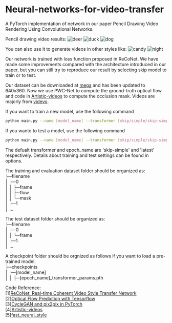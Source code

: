 # Neural-networks-for-video-transfer
A PyTorch implementation of network in our paper Pencil Drawing Video Rendering Using Convolutional Networks.

Pencil drawing video results:
![deer](https://github.com/Kanata-Bifang/Neural-networks-for-video-transfer/blob/master/gif_result/pencil_deer.gif?raw=true)
![duck](https://github.com/Kanata-Bifang/Neural-networks-for-video-transfer/blob/master/gif_result/pencil_duck.gif?raw=true)
![dog](https://github.com/Kanata-Bifang/Neural-networks-for-video-transfer/blob/master/gif_result/pencil_dog.gif?raw=true)

You can also use it to generate videos in other styles like:
![candy](https://github.com/Kanata-Bifang/Neural-networks-for-video-transfer/blob/master/gif_result/candy.gif?raw=true)
![night](https://github.com/Kanata-Bifang/Neural-networks-for-video-transfer/blob/master/gif_result/night.gif?raw=true)

Our network is trained with loss function proposed in ReCoNet.
We have made some improvements compared with the architecture introduced in our paper, but you can still try to reproduce our result by selecting skip model to train or to test.

Our dataset can be downloaded at [mega](https://mega.nz/#!PsomzYgb!THyq95ShQT0hp_OlST3ToKu8plT3I33Zl51k-JQ0Et0) and has been updated to 640x360. 
Now we use PWC-Net to compute the ground-truth optical flow and code in [Artistic-videos](https://github.com/manuelruder/artistic-videos) to compute the occlusion mask.
Videos are majorly from [videvo](https://www.videvo.net/).

If you want to train a new model, use the following command
```bash
python main.py --name [model_name] --transformer [skip/simple/skip-simple] --dataroot [path_to_training_dataset] --style_image [filename]
```

If you wanto to test a model, use the following command
```bash
python main.py --name [model_name] --transformer [skip/simple/skip-simple] --dataroot [path_to_test_dataset] --load_epoch [epoch_name] --eval
```
The defualt transformer and epoch_name are 'skip-simple' and 'latest' respectively. Details about training and test settings can be found in options.


The training and evaluation dataset folder should be organized as:  
├─filename  
│  ├─0  
│  │  ├─frame  
│  │  ├─flow  
│  │  └─mask  
│  ├─1  
│  ...  
  
The test dataset folder should be organized as:  
├─filename  
│  ├─0  
│  │  └─frame   
│  ├─1  
│  ...

A checkpoint folder should be orgnized as follows if you want to load a pre-trained model.  
├─checkpoints  
│  ├─[model_name]  
│  │  ├─[epoch_name]_transformer_params.pth


Code Reference:  
[1][ReCoNet: Real-time Coherent Video Style Transfer Network](https://arxiv.org/pdf/1807.01197.pdf)  
[2][Optical Flow Prediction with Tensorflow](https://github.com/philferriere/tfoptflow)  
[3][CycleGAN and pix2pix in PyTorch](https://github.com/junyanz/pytorch-CycleGAN-and-pix2pix)  
[4][Artistic-videos](https://github.com/manuelruder/artistic-videos)  
[5][fast_neural_style](https://github.com/pytorch/examples/tree/master/fast_neural_style)
